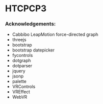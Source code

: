# HTCPCP3


### Acknowledgements:
- Cabbibo LeapMotion force-directed graph
- threejs
- bootstrap
- bootstrap datepicker
- fycontrols
- dotgraph
- dotparser
- jquery
- jsonp
- palette
- VRControls
- VREffect
- WebVR